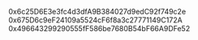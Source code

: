 0x6c25D6E3e3fc4d3dfA9B384027d9edC92f749c2e
0x675D6c9eF24109a5524cF6f8a3c27771149C172A
0x496643299290555fF586be7680B54bF66A9DFe52